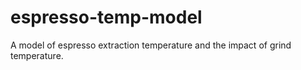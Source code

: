 # espresso-temp-model
A model of espresso extraction temperature and the impact of grind temperature.
